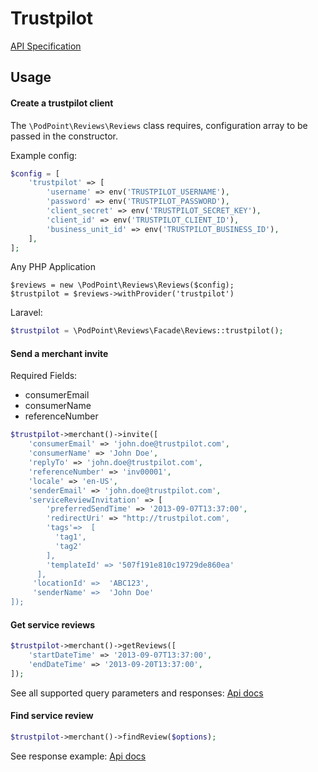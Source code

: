 # Trustpilot
[API Specification](https://documentation-apidocumentation.trustpilot.com/)

## Usage

#### Create a trustpilot client

The ``\PodPoint\Reviews\Reviews`` class requires, configuration array to be passed in the constructor.

Example config:
```php
$config = [
    'trustpilot' => [
        'username' => env('TRUSTPILOT_USERNAME'),
        'password' => env('TRUSTPILOT_PASSWORD'),
        'client_secret' => env('TRUSTPILOT_SECRET_KEY'),
        'client_id' => env('TRUSTPILOT_CLIENT_ID'),
        'business_unit_id' => env('TRUSTPILOT_BUSINESS_ID'),
    ],
];
```


Any PHP Application
```
$reviews = new \PodPoint\Reviews\Reviews($config);
$trustpilot = $reviews->withProvider('trustpilot')
```

Laravel:
```php
$trustpilot = \PodPoint\Reviews\Facade\Reviews::trustpilot();
```

#### Send a merchant invite
Required Fields:
* consumerEmail
* consumerName
* referenceNumber

```php
$trustpilot->merchant()->invite([
    'consumerEmail' => 'john.doe@trustpilot.com',
    'consumerName' => 'John Doe',
    'replyTo' => 'john.doe@trustpilot.com',
    'referenceNumber' => 'inv00001',
    'locale' => 'en-US',
    'senderEmail' => 'john.doe@trustpilot.com',
    'serviceReviewInvitation' => [
        'preferredSendTime' => '2013-09-07T13:37:00',
        'redirectUri' => "http://trustpilot.com',
        'tags'=>  [
          'tag1',
          'tag2'
        ],
        'templateId' => '507f191e810c19729de860ea'
      ],
     'locationId' =>  'ABC123',
     'senderName' =>  'John Doe'
]);
```
#### Get service reviews

```php
$trustpilot->merchant()->getReviews([
    'startDateTime' => '2013-09-07T13:37:00',
    'endDateTime' => '2013-09-20T13:37:00',
]);
```
See all supported query parameters and responses:
[Api docs](https://documentation-apidocumentation.trustpilot.com/business-units-api#business-unit-private-reviews)

#### Find service review
```php
$trustpilot->merchant()->findReview($options);
```
See response example:
[Api docs](https://documentation-apidocumentation.trustpilot.com/service-reviews-api#get-private-review)
